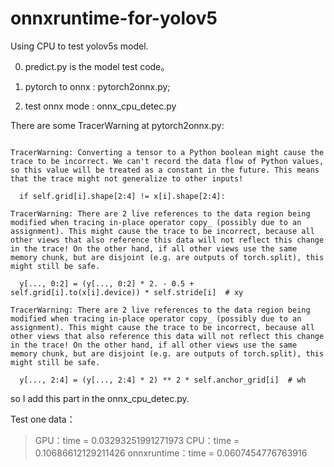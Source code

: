 # onnxruntime-for-yolov5
Using CPU to test yolov5s model.

0. predict.py is the model test code。   

1. pytorch to onnx : pytorch2onnx.py;

2. test onnx mode : onnx_cpu_detec.py



There are some TracerWarning at pytorch2onnx.py:

```

TracerWarning: Converting a tensor to a Python boolean might cause the trace to be incorrect. We can't record the data flow of Python values, so this value will be treated as a constant in the future. This means that the trace might not generalize to other inputs!

  if self.grid[i].shape[2:4] != x[i].shape[2:4]:
  
TracerWarning: There are 2 live references to the data region being modified when tracing in-place operator copy_ (possibly due to an assignment). This might cause the trace to be incorrect, because all other views that also reference this data will not reflect this change in the trace! On the other hand, if all other views use the same memory chunk, but are disjoint (e.g. are outputs of torch.split), this might still be safe.

  y[..., 0:2] = (y[..., 0:2] * 2. - 0.5 + self.grid[i].to(x[i].device)) * self.stride[i]  # xy
  
TracerWarning: There are 2 live references to the data region being modified when tracing in-place operator copy_ (possibly due to an assignment). This might cause the trace to be incorrect, because all other views that also reference this data will not reflect this change in the trace! On the other hand, if all other views use the same memory chunk, but are disjoint (e.g. are outputs of torch.split), this might still be safe.

  y[..., 2:4] = (y[..., 2:4] * 2) ** 2 * self.anchor_grid[i]  # wh

```

so I add this part in the onnx_cpu_detec.py. 


Test one data：
> GPU：time =  0.03293251991271973
> CPU：time =  0.10686612129211426
> onnxruntime：time =  0.0607454776763916
